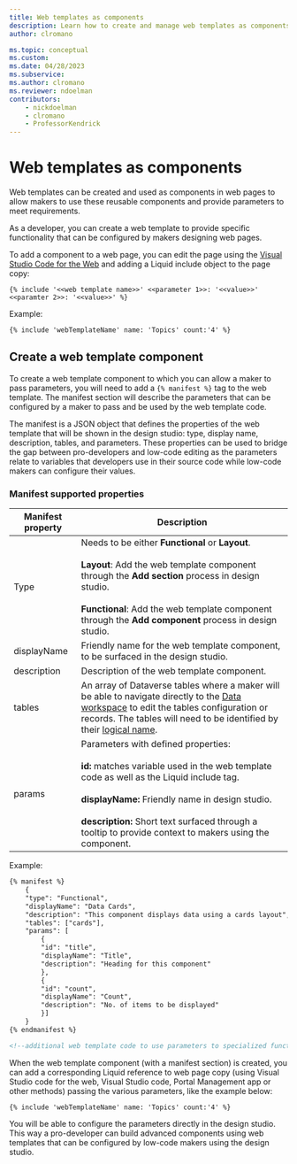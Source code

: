 ```yaml
---
title: Web templates as components
description: Learn how to create and manage web templates as components in Power Pages.
author: clromano

ms.topic: conceptual
ms.custom: 
ms.date: 04/28/2023
ms.subservice:
ms.author: clromano
ms.reviewer: ndoelman
contributors:
    - nickdoelman
    - clromano
    - ProfessorKendrick
---
```


# Web templates as components

Web templates can be created and used as components in web pages to allow makers to use these reusable components and provide parameters to meet requirements.

As a developer, you can create a web template to provide specific functionality that can be configured by makers designing web pages.

To add a component to a web page, you can edit the page using the [Visual Studio Code for the Web](visual-studio-code-editor.md) and adding a Liquid include object to the page copy:

`{% include '<<web template name>>' <<parameter 1>>: '<<value>>' <<paramter 2>>: '<<value>>' %}`

Example:

`{% include 'webTemplateName' name: 'Topics' count:'4' %}`

## Create a web template component

To create a web template component to which you can allow a maker to pass parameters, you will need to add a `{% manifest %}` tag to the web template. The manifest section will describe the parameters that can be configured by a maker to pass and be used by the web template code.

The manifest is a JSON object that defines the properties of the web template that will be shown in the design studio: type, display name, description, tables, and parameters.  These properties can be used to bridge the gap between pro-developers and low-code editing as the parameters relate to variables that developers use in their source code while low-code makers can configure their values. 

### Manifest supported properties

| Manifest property | Description |
| - | - |
| Type | Needs to be either **Functional** or **Layout**.<br/><br/>**Layout**: Add the web template component through the **Add section** process in design studio.<br/><br/>**Functional**: Add the web template component through the **Add component** process in design studio. |
| displayName | Friendly name for the web template component, to be surfaced in the design studio. |
| description | Description of the web template component. |
| tables | An array of Dataverse tables where a maker will be able to navigate directly to the [Data workspace](../getting-started/use-data-workspace.md) to edit the tables configuration or records. The tables will need to be identified by their [logical name](/power-apps/developer/data-platform/entity-metadata#table-names). |
| params | Parameters with defined properties:<br/><br/>**id:** matches variable used in the web template code as well as the Liquid include tag.<br/><br/>**displayName:** Friendly name in design studio.<br/><br/>**description:** Short text surfaced through a tooltip to provide context to makers using the component. |

Example:

```html
{% manifest %} 
    { 
    "type": "Functional", 
    "displayName": "Data Cards", 
    "description": "This component displays data using a cards layout", 
    "tables": ["cards"], 
    "params": [ 
        { 
        "id": "title", 
        "displayName": "Title", 
        "description": "Heading for this component" 
        }, 
        { 
        "id": "count", 
        "displayName": "Count", 
        "description": "No. of items to be displayed" 
        }] 
    } 
{% endmanifest %} 

<!--additional web template code to use parameters to specialized functionality-->

```

When the web template component (with a manifest section) is created, you can add a corresponding Liquid reference to web page copy (using Visual Studio code for the web, Visual Studio code, Portal Management app or other methods) passing the various parameters, like the example below:

`{% include 'webTemplateName' name: 'Topics' count:'4' %}`

You will be able to configure the parameters directly in the design studio. This way a pro-developer can build advanced components using web templates that can be configured by low-code makers using the design studio.

